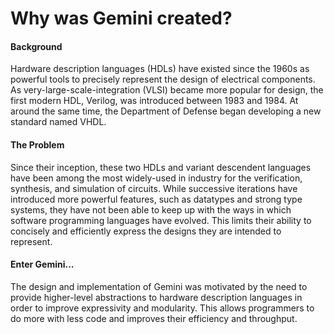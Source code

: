 # Why was Gemini created?


#### Background

Hardware description languages (HDLs) have existed since the 1960s as powerful tools to precisely represent the design of electrical components. As very-large-scale-integration (VLSI) became more popular for design, the first modern HDL, Verilog, was introduced between 1983 and 1984. At around the same time, the Department of Defense began developing a new standard named VHDL.

#### The Problem

Since their inception, these two HDLs and variant descendent languages have been among the most widely-used in industry for the verification, synthesis, and simulation of circuits. While successive iterations have introduced more powerful features, such as datatypes and strong type systems, they have not been able to keep up with the ways in which software programming languages have evolved. This limits their ability to concisely and efficiently express the designs they are intended to represent.

#### Enter Gemini...

The design and implementation of Gemini was motivated by the need to provide higher-level abstractions to hardware description languages in order to improve expressivity and modularity. This allows programmers to do more with less code and improves their efficiency and throughput.